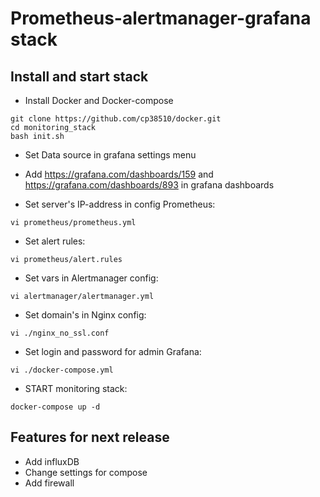 # Prometheus-alertmanager-grafana stack

## Install and start stack

- Install Docker and Docker-compose
```
git clone https://github.com/cp38510/docker.git
cd monitoring_stack
bash init.sh
```

- Set Data source in grafana settings menu 

- Add https://grafana.com/dashboards/159 and https://grafana.com/dashboards/893 in grafana dashboards

- Set server's IP-address in config Prometheus:
```
vi prometheus/prometheus.yml
```

- Set alert rules:
```
vi prometheus/alert.rules
```

- Set vars in Alertmanager config:
```
vi alertmanager/alertmanager.yml
```

- Set domain's in Nginx config:
```
vi ./nginx_no_ssl.conf
```

- Set login and password for admin Grafana:
```
vi ./docker-compose.yml
```

- START monitoring stack:
```
docker-compose up -d
```


## Features for next release

- Add influxDB
- Change settings for compose
- Add firewall
